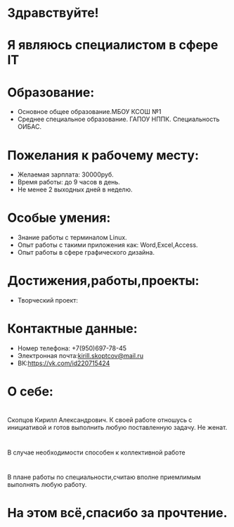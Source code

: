 # Здравствуйте!
# Я являюсь специалистом в сфере IT
#
# Образование:
 - Основное общее образование.МБОУ КСОШ №1
 - Среднее специальное образование. ГАПОУ НППК. Специальность ОИБАС.
#
# Пожелания к рабочему месту:
 - Желаемая зарплата: 30000руб.
 - Время работы: до 9 часов в день.
 - Не менее 2 выходных дней в неделю.
#
# Особые умения:
 - Знание работы с терминалом Linux.
 - Опыт работы с такими приложения как: Word,Excel,Access.
 - Опыт работы в сфере графического дизайна.
#
# Достижения,работы,проекты:
 - Творческий проект:
#
# Контактные данные:
 - Номер телефона: +7(950)697-78-45
 - Электронная почта:kirill.skoptcov@mail.ru
 - ВК:https://vk.com/id220715424
#
# О себе:
#
Скопцов Кирилл Александрович. К своей работе отношусь с инициативой и готов выполнить любую поставленную задачу. 
Не женат.
#
В случае необходимости способен к коллективной работе
#
В плане работы по специальности,считаю вполне приемлимым выполнять любую работу.
#
# На этом всё,спасибо за прочтение.


